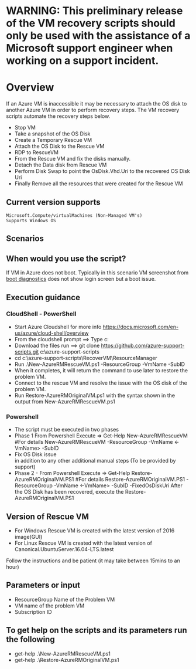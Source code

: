 # WARNING: This preliminary release of the VM recovery scripts should only be used with the assistance of a Microsoft support engineer when working on a support incident.

# Overview
If an Azure VM is inaccessible it may be necessary to attach the OS disk to another Azure VM in order to perform recovery steps. The VM recovery scripts automate the recovery steps below.

- Stop VM
- Take a snapshot of the OS Disk
- Create a Temporary Rescue VM
- Attach the OS Disk to the Rescue VM
- RDP to RescueVM
- From the Rescue VM and fix the disks manually.
- Detach the Data disk from Rescue VM
- Perform Disk Swap to point the OsDisk.Vhd.Uri to the recovered OS Disk Uri
- Finally Remove all the resources that were created for the Rescue VM

## Current version supports 
    Microsoft.Compute/virtualMachines (Non-Managed VM's)
    Supports Windows OS

## Scenarios

## When would you use the script?

If VM in Azure does not boot. Typically in this scenario VM screenshot from [boot diagnostics](https://azure.microsoft.com/en-us/blog/boot-diagnostics-for-virtual-machines-v2/) does not show login screen but a boot issue.

## Execution guidance
### CloudShell - PowerShell
- Start Azure Cloudshell for more info https://docs.microsoft.com/en-us/azure/cloud-shell/overview
- From the cloudshell prompt ==> Type c:
- Download the files run ==>  git clone https://github.com/azure-support-scripts.git c:\azure-support-scripts
- cd c:\azure-support-scripts\RecoverVM\ResourceManager
- Run .\New-AzureRMRescueVM.ps1 -ResourceGroup <ResourceGroup> -VmName <vmName> -SubID <subscriptionId>
- When it completes, it will return the command to use later to restore the problem VM.
- Connect to the rescue VM and resolve the issue with the OS disk of the problem VM.
- Run Restore-AzureRMOriginalVM.ps1 with the syntax shown in the output from New-AzureRMRescueVM.ps1

### Powershell
- The script must be executed in two phases
- Phase 1  From Powershell Execute => Get-Help New-AzureRMRescueVM #For details
            New-AzureRMRescueVM -ResourceGroup <ResourceGroup> -VmName <-VmName> -SubID <SUBID>
- Fix OS Disk issue            
            in addition to any other additional manual steps (To be provided by support)
- Phase 2 - From Powershell Execute =>  Get-Help Restore-AzureRMOriginalVM.PS1 #For details
            Restore-AzureRMOriginalVM.PS1  -ResourceGroup <ResourceGroup> -VmName <-VmName> -SubID <SUBID> -FixedOsDiskUri <FixedOsDiskUri-This will be provided in the console output plus Log after executing first step>
            After the OS Disk has been recovered, execute the Restore-AzureRMOriginalVM.PS1
## Version of Rescue VM
- For Windows Rescue VM is created with the latest version of 2016 image(GUI)
- For Linux   Rescue VM is created with the latest version of Canonical.UbuntuServer.16.04-LTS.latest

Follow the instructions and be patient (it may take between 15mins to an hour)

## Parameters or input
- ResourceGroup Name of the Problem VM
- VM name of the problem VM
- Subscription ID

## To get help on the scripts and its parameters run the following
- get-help .\New-AzureRMRescueVM.ps1
- get-help .\Restore-AzureRMOriginalVM.ps1

